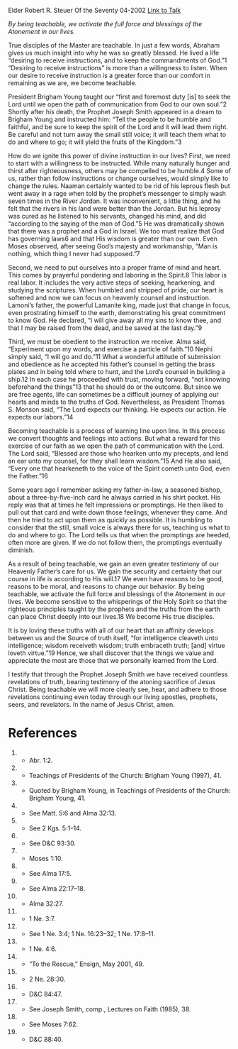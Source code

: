 Elder Robert R. Steuer
Of the Seventy
04-2002
[Link to Talk](https://www.churchofjesuschrist.org/study/general-conference/2002/04/being-teachable?lang=eng)

_By being teachable, we activate the full force and blessings of the Atonement in our lives._

True disciples of the Master are teachable. In just a few words, Abraham gives us much insight into why he was so greatly blessed. He lived a life “desiring to receive instructions, and to keep the commandments of God.”1 “Desiring to receive instructions” is more than a willingness to listen. When our desire to receive instruction is a greater force than our comfort in remaining as we are, we become teachable.

President Brigham Young taught our “first and foremost duty [is] to seek the Lord until we open the path of communication from God to our own soul.”2 Shortly after his death, the Prophet Joseph Smith appeared in a dream to Brigham Young and instructed him: “Tell the people to be humble and faithful, and be sure to keep the spirit of the Lord and it will lead them right. Be careful and not turn away the small still voice; it will teach them what to do and where to go; it will yield the fruits of the Kingdom.”3

How do we ignite this power of divine instruction in our lives? First, we need to start with a willingness to be instructed. While many naturally hunger and thirst after righteousness, others may be compelled to be humble.4 Some of us, rather than follow instructions or change ourselves, would simply like to change the rules. Naaman certainly wanted to be rid of his leprous flesh but went away in a rage when told by the prophet’s messenger to simply wash seven times in the River Jordan. It was inconvenient, a little thing, and he felt that the rivers in his land were better than the Jordan. But his leprosy was cured as he listened to his servants, changed his mind, and did “according to the saying of the man of God.”5 He was dramatically shown that there was a prophet and a God in Israel. We too must realize that God has governing laws6 and that His wisdom is greater than our own. Even Moses observed, after seeing God’s majesty and workmanship, “Man is nothing, which thing I never had supposed.”7

Second, we need to put ourselves into a proper frame of mind and heart. This comes by prayerful pondering and laboring in the Spirit.8 This labor is real labor. It includes the very active steps of seeking, hearkening, and studying the scriptures. When humbled and stripped of pride, our heart is softened and now we can focus on heavenly counsel and instruction. Lamoni’s father, the powerful Lamanite king, made just that change in focus, even prostrating himself to the earth, demonstrating his great commitment to know God. He declared, “I will give away all my sins to know thee, and that I may be raised from the dead, and be saved at the last day.”9

Third, we must be obedient to the instruction we receive. Alma said, “Experiment upon my words, and exercise a particle of faith.”10 Nephi simply said, “I will go and do.”11 What a wonderful attitude of submission and obedience as he accepted his father’s counsel in getting the brass plates and in being told where to hunt, and the Lord’s counsel in building a ship.12 In each case he proceeded with trust, moving forward, “not knowing beforehand the things”13 that he should do or the outcome. But since we are free agents, life can sometimes be a difficult journey of applying our hearts and minds to the truths of God. Nevertheless, as President Thomas S. Monson said, “The Lord expects our thinking. He expects our action. He expects our labors.”14

Becoming teachable is a process of learning line upon line. In this process we convert thoughts and feelings into actions. But what a reward for this exercise of our faith as we open the path of communication with the Lord. The Lord said, “Blessed are those who hearken unto my precepts, and lend an ear unto my counsel, for they shall learn wisdom.”15 And He also said, “Every one that hearkeneth to the voice of the Spirit cometh unto God, even the Father.”16

Some years ago I remember asking my father-in-law, a seasoned bishop, about a three-by-five-inch card he always carried in his shirt pocket. His reply was that at times he felt impressions or promptings. He then liked to pull out that card and write down those feelings, whenever they came. And then he tried to act upon them as quickly as possible. It is humbling to consider that the still, small voice is always there for us, teaching us what to do and where to go. The Lord tells us that when the promptings are heeded, often more are given. If we do not follow them, the promptings eventually diminish.

As a result of being teachable, we gain an even greater testimony of our Heavenly Father’s care for us. We gain the security and certainty that our course in life is according to His will.17 We even have reasons to be good, reasons to be moral, and reasons to change our behavior. By being teachable, we activate the full force and blessings of the Atonement in our lives. We become sensitive to the whisperings of the Holy Spirit so that the righteous principles taught by the prophets and the truths from the earth can place Christ deeply into our lives.18 We become His true disciples.

It is by loving these truths with all of our heart that an affinity develops between us and the Source of truth itself, “for intelligence cleaveth unto intelligence; wisdom receiveth wisdom; truth embraceth truth; [and] virtue loveth virtue.”19 Hence, we shall discover that the things we value and appreciate the most are those that we personally learned from the Lord.

I testify that through the Prophet Joseph Smith we have received countless revelations of truth, bearing testimony of the atoning sacrifice of Jesus Christ. Being teachable we will more clearly see, hear, and adhere to those revelations continuing even today through our living apostles, prophets, seers, and revelators. In the name of Jesus Christ, amen.

# References
1. - Abr. 1:2.
2. - Teachings of Presidents of the Church: Brigham Young (1997), 41.
3. - Quoted by Brigham Young, in Teachings of Presidents of the Church: Brigham Young, 41.
4. - See Matt. 5:6 and Alma 32:13.
5. - See 2 Kgs. 5:1–14.
6. - See D&C 93:30.
7. - Moses 1:10.
8. - See Alma 17:5.
9. - See Alma 22:17–18.
10. - Alma 32:27.
11. - 1 Ne. 3:7.
12. - See 1 Ne. 3:4; 1 Ne. 16:23–32; 1 Ne. 17:8–11.
13. - 1 Ne. 4:6.
14. - “To the Rescue,” Ensign, May 2001, 49.
15. - 2 Ne. 28:30.
16. - D&C 84:47.
17. - See Joseph Smith, comp., Lectures on Faith (1985), 38.
18. - See Moses 7:62.
19. - D&C 88:40.